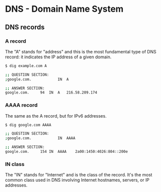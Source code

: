 # DNS - Domain Name System

## DNS records

### A record

The "A" stands for "address" and this is the most fundamental type of DNS record: it indicates the IP address of a given domain.

```sh
$ dig example.com A

;; QUESTION SECTION:
;google.com.			IN	A

;; ANSWER SECTION:
google.com.		94	IN	A	216.58.209.174
```

### AAAA record

The same as the A record, but for IPv6 addresses.

```sh
$ dig google.com AAAA

;; QUESTION SECTION:
;google.com.			IN	AAAA

;; ANSWER SECTION:
google.com.		154	IN	AAAA	2a00:1450:4026:804::200e
```

### IN class

The "IN" stands for "Internet" and is the class of the record. It's the most common class used in DNS involving Internet hostnames, servers, or IP addresses.
